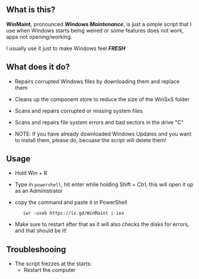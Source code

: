 ## What is this?
**WinMaint**, pronounced ***Windows Maintenance***, is just a simple script that I use when Windows starts being weired or some features does not work, apps not opening/working.

I usually use it just to make Windows feel ***FRESH***

## What does it do?
 * Repairs corrupted Windows files by downloading them and replace them
 * Cleans up the component store to reduce the size of the WinSxS folder
 * Scans and repairs corrupted or missing system files
 * Scans and repairs file system errors and bad sectors in the drive "C"

 * NOTE: If you have already downloaded Windows Updates and you want to install them, please do, becuase the script will delete them!

## Usage
 * Hold Win + R
 * Type in `powershell`, hit enter while holding Shift + Ctrl, this will open it up as an Administrator
 * copy the command and paste it in PowerShell

          iwr -useb https://is.gd/WinMaint | iex
 * Make sure to restart after that as it will also checks the disks for errors, and that should be it!

## Troubleshooing
 * The script frezzes at the starts:
   - Restart the computer
